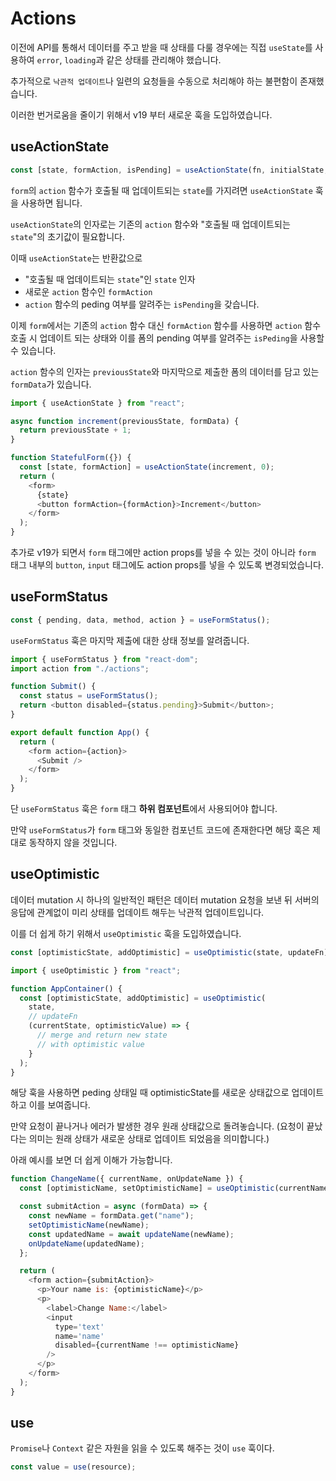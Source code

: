 # Actions

이전에 API를 통해서 데이터를 주고 받을 때 상태를 다룰 경우에는 직접 `useState`를 사용하여 `error`, `loading`과 같은 상태를 관리해야 했습니다.

추가적으로 `낙관적 업데이트`나 일련의 요청들을 수동으로 처리해야 하는 불편함이 존재했습니다.

이러한 번거로움을 줄이기 위해서 v19 부터 새로운 훅을 도입하였습니다.

## useActionState

```javascript
const [state, formAction, isPending] = useActionState(fn, initialState, permalink?);
```

`form`의 `action` 함수가 호출될 때 업데이트되는 `state`를 가지려면 `useActionState` 훅을 사용하면 됩니다.

`useActionState`의 인자로는 기존의 `action` 함수와 "호출될 때 업데이트되는 `state`"의 초기값이 필요합니다.

이때 `useActionState`는 반환값으로

- "호출될 때 업데이트되는 `state`"인 `state` 인자
- 새로운 `action` 함수인 `formAction`
- `action` 함수의 peding 여부를 알려주는 `isPending`을 갖습니다.

이제 `form`에서는 기존의 `action` 함수 대신 `formAction` 함수를 사용하면 `action` 함수 호출 시 업데이트 되는 상태와 이를 폼의 pending 여부를 알려주는 `isPeding`을 사용할 수 있습니다.

`action` 함수의 인자는 `previousState`와 마지막으로 제출한 폼의 데이터를 담고 있는 `formData`가 있습니다.

```javascript
import { useActionState } from "react";

async function increment(previousState, formData) {
  return previousState + 1;
}

function StatefulForm({}) {
  const [state, formAction] = useActionState(increment, 0);
  return (
    <form>
      {state}
      <button formAction={formAction}>Increment</button>
    </form>
  );
}
```

추가로 v19가 되면서 `form` 태그에만 action props를 넣을 수 있는 것이 아니라 `form` 태그 내부의 `button`, `input` 태그에도 action props를 넣을 수 있도록 변경되었습니다.

## useFormStatus

```javascript
const { pending, data, method, action } = useFormStatus();
```

`useFormStatus` 훅은 마지막 제출에 대한 상태 정보를 알려줍니다.

```javascript
import { useFormStatus } from "react-dom";
import action from "./actions";

function Submit() {
  const status = useFormStatus();
  return <button disabled={status.pending}>Submit</button>;
}

export default function App() {
  return (
    <form action={action}>
      <Submit />
    </form>
  );
}
```

단 `useFormStatus` 훅은 `form` 태그 **하위 컴포넌트**에서 사용되어야 합니다.

만약 `useFormStatus`가 `form` 태그와 동일한 컴포넌트 코드에 존재한다면 해당 훅은 제대로 동작하지 않을 것입니다.

## useOptimistic

데이터 mutation 시 하나의 일반적인 패턴은 데이터 mutation 요청을 보낸 뒤 서버의 응답에 관계없이 미리 상태를 업데이트 해두는 낙관적 업데이트입니다.

이를 더 쉽게 하기 위해서 `useOptimistic` 훅을 도입하였습니다.

```javascript
const [optimisticState, addOptimistic] = useOptimistic(state, updateFn);
```

```javascript
import { useOptimistic } from "react";

function AppContainer() {
  const [optimisticState, addOptimistic] = useOptimistic(
    state,
    // updateFn
    (currentState, optimisticValue) => {
      // merge and return new state
      // with optimistic value
    }
  );
}
```

해당 훅을 사용하면 peding 상태일 때 optimisticState를 새로운 상태값으로 업데이트하고 이를 보여줍니다.

만약 요청이 끝나거나 에러가 발생한 경우 원래 상태값으로 돌려놓습니다. (요청이 끝났다는 의미는 원래 상태가 새로운 상태로 업데이트 되었음을 의미합니다.)

아래 예시를 보면 더 쉽게 이해가 가능합니다.

```javascript
function ChangeName({ currentName, onUpdateName }) {
  const [optimisticName, setOptimisticName] = useOptimistic(currentName);

  const submitAction = async (formData) => {
    const newName = formData.get("name");
    setOptimisticName(newName);
    const updatedName = await updateName(newName);
    onUpdateName(updatedName);
  };

  return (
    <form action={submitAction}>
      <p>Your name is: {optimisticName}</p>
      <p>
        <label>Change Name:</label>
        <input
          type='text'
          name='name'
          disabled={currentName !== optimisticName}
        />
      </p>
    </form>
  );
}
```

## use

`Promise`나 `Context` 같은 자원을 읽을 수 있도록 해주는 것이 `use` 훅이다.

```javascript
const value = use(resource);
```
